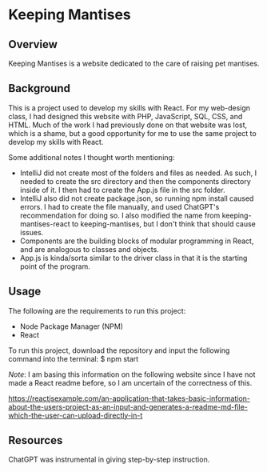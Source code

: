 # Keeping Mantises

## Overview

Keeping Mantises is a website dedicated to the care of raising pet mantises.

## Background

This is a project used to develop my skills with React. For my web-design class, I had designed this website with PHP,
JavaScript, SQL, CSS, and HTML. Much of the work I had previously done on that website was lost, which is a shame, but
a good opportunity for me to use the same project to develop my skills with React.

Some additional notes I thought worth mentioning:
 * IntelliJ did not create most of the folders and files as needed. As such, I needed to create the src directory and
   then the components directory inside of it. I then had to create the App.js file in the src folder.
 * IntelliJ also did not create package.json, so running npm install caused errors. I had to create the file manually,
   and used ChatGPT's recommendation for doing so. I also modified the name from keeping-mantises-react to
   keeping-mantises, but I don't think that should cause issues.
 * Components are the building blocks of modular programming in React, and are analogous to classes and objects.
 * App.js is kinda/sorta similar to the driver class in that it is the starting point of the program.

## Usage

The following are the requirements to run this project:

 * Node Package Manager (NPM)
 * React

 To run this project, download the repository and input the following command into the terminal:
  $ npm start

  *Note*: I am basing this information on the following website since I have not made a React readme before, so I am
  uncertain of the correctness of this.

  https://reactjsexample.com/an-application-that-takes-basic-information-about-the-users-project-as-an-input-and-generates-a-readme-md-file-which-the-user-can-upload-directly-in-t

## Resources

ChatGPT was instrumental in giving step-by-step instruction.
